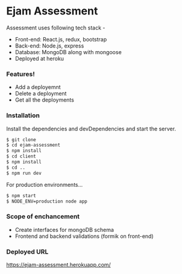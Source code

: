 # Ejam Assessment

Assessment uses following tech stack - 

  - Front-end: React.js, redux, bootstrap
  - Back-end: Node.js, express
  - Database: MongoDB along with mongoose
  - Deployed at heroku

### Features!
  - Add a deployemnt
  - Delete a deployment
  - Get all the deployments

### Installation

Install the dependencies and devDependencies and start the server.

```sh
$ git clone 
$ cd ejam-assessment
$ npm install 
$ cd client
$ npm install
$ cd ..
$ npm run dev
```

For production environments...

```sh
$ npm start
$ NODE_ENV=production node app
```

### Scope of enchancement
- Create interfaces for mongoDB schema
- Frontend and backend validations (formik on front-end)

### Deployed URL
https://ejam-assessment.herokuapp.com/